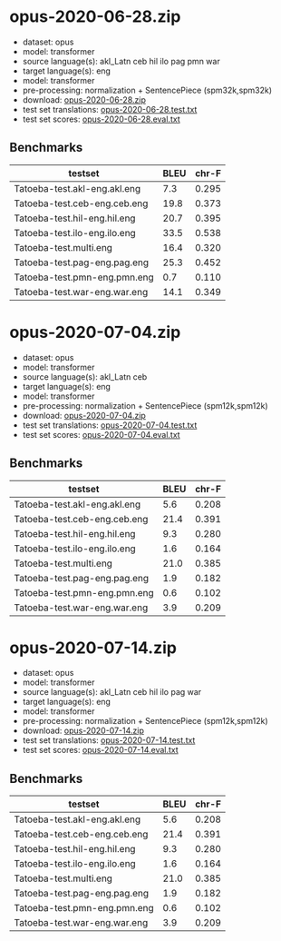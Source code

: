 # opus-2020-06-28.zip

* dataset: opus
* model: transformer
* source language(s): akl_Latn ceb hil ilo pag pmn war
* target language(s): eng
* model: transformer
* pre-processing: normalization + SentencePiece (spm32k,spm32k)
* download: [opus-2020-06-28.zip](https://object.pouta.csc.fi/Tatoeba-MT-models/phi-eng/opus-2020-06-28.zip)
* test set translations: [opus-2020-06-28.test.txt](https://object.pouta.csc.fi/Tatoeba-MT-models/phi-eng/opus-2020-06-28.test.txt)
* test set scores: [opus-2020-06-28.eval.txt](https://object.pouta.csc.fi/Tatoeba-MT-models/phi-eng/opus-2020-06-28.eval.txt)

## Benchmarks

| testset               | BLEU  | chr-F |
|-----------------------|-------|-------|
| Tatoeba-test.akl-eng.akl.eng 	| 7.3 	| 0.295 |
| Tatoeba-test.ceb-eng.ceb.eng 	| 19.8 	| 0.373 |
| Tatoeba-test.hil-eng.hil.eng 	| 20.7 	| 0.395 |
| Tatoeba-test.ilo-eng.ilo.eng 	| 33.5 	| 0.538 |
| Tatoeba-test.multi.eng 	| 16.4 	| 0.320 |
| Tatoeba-test.pag-eng.pag.eng 	| 25.3 	| 0.452 |
| Tatoeba-test.pmn-eng.pmn.eng 	| 0.7 	| 0.110 |
| Tatoeba-test.war-eng.war.eng 	| 14.1 	| 0.349 |

# opus-2020-07-04.zip

* dataset: opus
* model: transformer
* source language(s): akl_Latn ceb
* target language(s): eng
* model: transformer
* pre-processing: normalization + SentencePiece (spm12k,spm12k)
* download: [opus-2020-07-04.zip](https://object.pouta.csc.fi/Tatoeba-MT-models/phi-eng/opus-2020-07-04.zip)
* test set translations: [opus-2020-07-04.test.txt](https://object.pouta.csc.fi/Tatoeba-MT-models/phi-eng/opus-2020-07-04.test.txt)
* test set scores: [opus-2020-07-04.eval.txt](https://object.pouta.csc.fi/Tatoeba-MT-models/phi-eng/opus-2020-07-04.eval.txt)

## Benchmarks

| testset               | BLEU  | chr-F |
|-----------------------|-------|-------|
| Tatoeba-test.akl-eng.akl.eng 	| 5.6 	| 0.208 |
| Tatoeba-test.ceb-eng.ceb.eng 	| 21.4 	| 0.391 |
| Tatoeba-test.hil-eng.hil.eng 	| 9.3 	| 0.280 |
| Tatoeba-test.ilo-eng.ilo.eng 	| 1.6 	| 0.164 |
| Tatoeba-test.multi.eng 	| 21.0 	| 0.385 |
| Tatoeba-test.pag-eng.pag.eng 	| 1.9 	| 0.182 |
| Tatoeba-test.pmn-eng.pmn.eng 	| 0.6 	| 0.102 |
| Tatoeba-test.war-eng.war.eng 	| 3.9 	| 0.209 |

# opus-2020-07-14.zip

* dataset: opus
* model: transformer
* source language(s): akl_Latn ceb hil ilo pag war
* target language(s): eng
* model: transformer
* pre-processing: normalization + SentencePiece (spm12k,spm12k)
* download: [opus-2020-07-14.zip](https://object.pouta.csc.fi/Tatoeba-MT-models/phi-eng/opus-2020-07-14.zip)
* test set translations: [opus-2020-07-14.test.txt](https://object.pouta.csc.fi/Tatoeba-MT-models/phi-eng/opus-2020-07-14.test.txt)
* test set scores: [opus-2020-07-14.eval.txt](https://object.pouta.csc.fi/Tatoeba-MT-models/phi-eng/opus-2020-07-14.eval.txt)

## Benchmarks

| testset               | BLEU  | chr-F |
|-----------------------|-------|-------|
| Tatoeba-test.akl-eng.akl.eng 	| 5.6 	| 0.208 |
| Tatoeba-test.ceb-eng.ceb.eng 	| 21.4 	| 0.391 |
| Tatoeba-test.hil-eng.hil.eng 	| 9.3 	| 0.280 |
| Tatoeba-test.ilo-eng.ilo.eng 	| 1.6 	| 0.164 |
| Tatoeba-test.multi.eng 	| 21.0 	| 0.385 |
| Tatoeba-test.pag-eng.pag.eng 	| 1.9 	| 0.182 |
| Tatoeba-test.pmn-eng.pmn.eng 	| 0.6 	| 0.102 |
| Tatoeba-test.war-eng.war.eng 	| 3.9 	| 0.209 |

